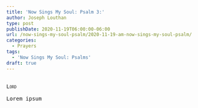 ```yaml
---
title: 'Now Sings My Soul: Psalm 3:'
author: Joseph Louthan
type: post
publishDate: 2020-11-19T06:00:00-06:00
url: /now-sings-my-soul-psalm/2020-11-19-am-now-sings-my-soul-psalm/
categories:
  - Prayers
tags:
  - 'Now Sings My Soul: Psalms'
draft: true
---
```


<pre>
<div style="font-variant: small-caps;">
Lord
</div>
Lorem ipsum
</pre>
